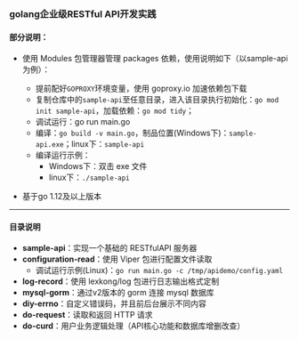 ### golang企业级RESTful API开发实践
#### 部分说明：
- 使用 Modules 包管理器管理 packages 依赖，使用说明如下（以sample-api为例）：

  - 提前配好`GOPROXY`环境变量，使用 goproxy.io 加速依赖包下载
  - 复制仓库中的`sample-api`至任意目录，进入该目录执行初始化：`go mod init sample-api`，加载依赖：`go mod tidy`；
  - 调试运行：go run main.go
  - 编译：`go build -v main.go`，制品位置(Windows下)：`sample-api.exe`；linux下：`sample-api`
  - 编译运行示例：
    - Windows下：双击 exe 文件
    - linux下：`./sample-api`
- 基于go 1.12及以上版本

---
#### 目录说明
- **sample-api**：实现一个基础的 RESTfulAPI 服务器
- **configuration-read**：使用 Viper 包进行配置文件读取
  - 调试运行示例(Linux)：`go run main.go -c /tmp/apidemo/config.yaml`
- **log-record**：使用 lexkong/log 包进行日志输出格式定制
- **mysql-gorm**：通过v2版本的 gorm 连接 mysql 数据库
- **diy-errno**：自定义错误码，并且前后台展示不同内容
- **do-request**：读取和返回 HTTP 请求
- **do-curd**：用户业务逻辑处理（API核心功能和数据库增删改查）
